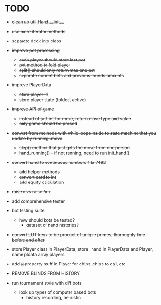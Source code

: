 # TODO
- ~~clean up util.Hand.\_\_init\_\_~~
- ~~use more iterator methods~~
- ~~separate deck into class~~
- ~~improve pot processing~~
	- ~~each player should store last pot~~
	- ~~pot method to fold player~~
	- ~~split() should only return max one pot~~
	- ~~separate current bets and previous rounds amounts~~
- ~~improve PlayerData~~
	- ~~store player id~~
	- ~~store player state (folded, active)~~
- ~~improve API of game~~
	- ~~instead of just int for move, return move type and value~~
	- ~~only game should be passed~~
- ~~convert from methods with while loops inside to state machine that you update by running .move~~
	- ~~step() method that just gets the move from one person~~
	- hand_running() - if not running, need to run init_hand()
- ~~convert hand to continuous numbers 1 to 7462~~
	- ~~add helper methods~~
	- ~~convert card to int~~
	- add equity calculation
- ~~raise x vs raise _to_ x~~
- add comprehensive tester
- bot testing suite
	- how should bots be tested?
		- dataset of hand histories?

- ~~convert LUT keys to be product of unique primes, thoroughly time before and after~~
- store Player class in PlayerData, store _hand in PlayerData and Player, name pldata array players
- ~~add @property stuff in Player for chips, chips to call, etc~~

- REMOVE BLINDS FROM HISTORY
- run tournament style with diff bots
	- look up types of computer based bots
		- history recording, heuristic
